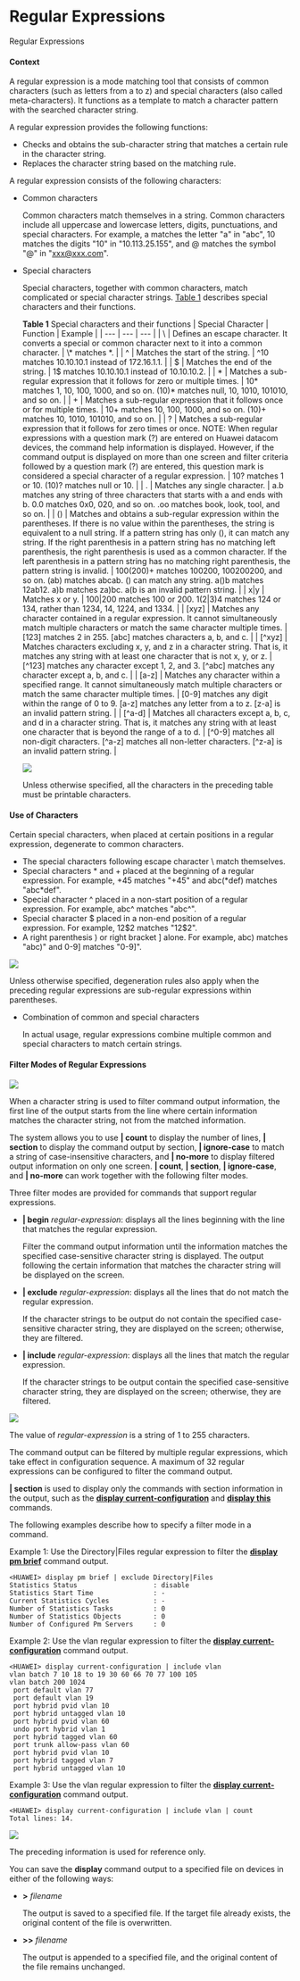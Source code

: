 Regular Expressions
===================

Regular Expressions

#### Context

A regular expression is a mode matching tool that consists of common characters (such as letters from a to z) and special characters (also called meta-characters). It functions as a template to match a character pattern with the searched character string.

A regular expression provides the following functions:

* Checks and obtains the sub-character string that matches a certain rule in the character string.
* Replaces the character string based on the matching rule.

A regular expression consists of the following characters:

* Common characters
  
  Common characters match themselves in a string. Common characters include all uppercase and lowercase letters, digits, punctuations, and special characters. For example, a matches the letter "a" in "abc", 10 matches the digits "10" in "10.113.25.155", and @ matches the symbol "@" in "xxx@xxx.com".
* Special characters
  
  Special characters, together with common characters, match complicated or special character strings. [Table 1](#EN-US_CONCEPT_0000001564130569__tab_dc_cfg_cli_001802) describes special characters and their functions.
  
  **Table 1** Special characters and their functions
  | Special Character | Function | Example |
  | --- | --- | --- |
  | \ | Defines an escape character. It converts a special or common character next to it into a common character. | \\* matches \*. |
  | ^ | Matches the start of the string. | ^10 matches 10.10.10.1 instead of 172.16.1.1. |
  | $ | Matches the end of the string. | 1$ matches 10.10.10.1 instead of 10.10.10.2. |
  | \* | Matches a sub-regular expression that it follows for zero or multiple times. | 10\* matches 1, 10, 100, 1000, and so on.  (10)\* matches null, 10, 1010, 101010, and so on. |
  | + | Matches a sub-regular expression that it follows once or for multiple times. | 10+ matches 10, 100, 1000, and so on.  (10)+ matches 10, 1010, 101010, and so on. |
  | ? | Matches a sub-regular expression that it follows for zero times or once.  NOTE:  When regular expressions with a question mark (?) are entered on Huawei datacom devices, the command help information is displayed. However, if the command output is displayed on more than one screen and filter criteria followed by a question mark (?) are entered, this question mark is considered a special character of a regular expression. | 10? matches 1 or 10.  (10)? matches null or 10. |
  | . | Matches any single character. | a.b matches any string of three characters that starts with a and ends with b.  0.0 matches 0x0, 020, and so on.  .oo matches book, look, tool, and so on. |
  | () | Matches and obtains a sub-regular expression within the parentheses.  If there is no value within the parentheses, the string is equivalent to a null string.  If a pattern string has only (), it can match any string.  If the right parenthesis in a pattern string has no matching left parenthesis, the right parenthesis is used as a common character.  If the left parenthesis in a pattern string has no matching right parenthesis, the pattern string is invalid. | 100(200)+ matches 100200, 100200200, and so on.  (ab) matches abcab.  () can match any string.  a()b matches 12ab12.  a)b matches za)bc.  a(b is an invalid pattern string. |
  | x|y | Matches x or y. | 100|200 matches 100 or 200.  1(2|3)4 matches 124 or 134, rather than 1234, 14, 1224, and 1334. |
  | [xyz] | Matches any character contained in a regular expression. It cannot simultaneously match multiple characters or match the same character multiple times. | [123] matches 2 in 255.  [abc] matches characters a, b, and c. |
  | [^xyz] | Matches characters excluding x, y, and z in a character string. That is, it matches any string with at least one character that is not x, y, or z. | [^123] matches any character except 1, 2, and 3.  [^abc] matches any character except a, b, and c. |
  | [a-z] | Matches any character within a specified range. It cannot simultaneously match multiple characters or match the same character multiple times. | [0-9] matches any digit within the range of 0 to 9.  [a-z] matches any letter from a to z.  [z-a] is an invalid pattern string. |
  | [^a-d] | Matches all characters except a, b, c, and d in a character string. That is, it matches any string with at least one character that is beyond the range of a to d. | [^0-9] matches all non-digit characters.  [^a-z] matches all non-letter characters.  [^z-a] is an invalid pattern string. |
  
  
  ![](public_sys-resources/note_3.0-en-us.png) 
  
  Unless otherwise specified, all the characters in the preceding table must be printable characters.

#### Use of Characters

Certain special characters, when placed at certain positions in a regular expression, degenerate to common characters.

* The special characters following escape character \ match themselves.
* Special characters \* and + placed at the beginning of a regular expression. For example, +45 matches "+45" and abc(\*def) matches "abc\*def".
* Special character ^ placed in a non-start position of a regular expression. For example, abc^ matches "abc^".
* Special character $ placed in a non-end position of a regular expression. For example, 12$2 matches "12$2".
* A right parenthesis ) or right bracket ] alone. For example, abc) matches "abc)" and 0-9] matches "0-9]".

![](public_sys-resources/note_3.0-en-us.png) 

Unless otherwise specified, degeneration rules also apply when the preceding regular expressions are sub-regular expressions within parentheses.

* Combination of common and special characters
  
  In actual usage, regular expressions combine multiple common and special characters to match certain strings.

#### Filter Modes of Regular Expressions

![](public_sys-resources/note_3.0-en-us.png) 

When a character string is used to filter command output information, the first line of the output starts from the line where certain information matches the character string, not from the matched information.

The system allows you to use **| count** to display the number of lines, **| section** to display the command output by section, **| ignore-case** to match a string of case-insensitive characters, and **| no-more** to display filtered output information on only one screen. **| count**, **| section**, **| ignore-case**, and **| no-more** can work together with the following filter modes.

Three filter modes are provided for commands that support regular expressions.

* **| begin** *regular-expression*: displays all the lines beginning with the line that matches the regular expression.
  
  Filter the command output information until the information matches the specified case-sensitive character string is displayed. The output following the certain information that matches the character string will be displayed on the screen.
* **| exclude** *regular-expression*: displays all the lines that do not match the regular expression.
  
  If the character strings to be output do not contain the specified case-sensitive character string, they are displayed on the screen; otherwise, they are filtered.
* **| include** *regular-expression*: displays all the lines that match the regular expression.
  
  If the character strings to be output contain the specified case-sensitive character string, they are displayed on the screen; otherwise, they are filtered.

![](public_sys-resources/note_3.0-en-us.png) 

The value of *regular-expression* is a string of 1 to 255 characters.

The command output can be filtered by multiple regular expressions, which take effect in configuration sequence. A maximum of 32 regular expressions can be configured to filter the command output.

**| section** is used to display only the commands with section information in the output, such as the [**display current-configuration**](cmdqueryname=display+current-configuration) and [**display this**](cmdqueryname=display+this) commands.

The following examples describe how to specify a filter mode in a command.

Example 1: Use the Directory|Files regular expression to filter the [**display pm brief**](cmdqueryname=display+pm+brief) command output.

```
<HUAWEI> display pm brief | exclude Directory|Files 
Statistics Status                   : disable                                                                                       
Statistics Start Time               : -                                                                                             
Current Statistics Cycles           : -                                                                                             
Number of Statistics Tasks          : 0                                                                                             
Number of Statistics Objects        : 0                                                                                             
Number of Configured Pm Servers     : 0 
```

Example 2: Use the vlan regular expression to filter the [**display current-configuration**](cmdqueryname=display+current-configuration) command output.

```
<HUAWEI> display current-configuration | include vlan
vlan batch 7 10 18 to 19 30 60 66 70 77 100 105
vlan batch 200 1024
 port default vlan 77
 port default vlan 19
 port hybrid pvid vlan 10
 port hybrid untagged vlan 10
 port hybrid pvid vlan 60
 undo port hybrid vlan 1
 port hybrid tagged vlan 60
 port trunk allow-pass vlan 60
 port hybrid pvid vlan 10
 port hybrid tagged vlan 7
 port hybrid untagged vlan 10
```

Example 3: Use the vlan regular expression to filter the [**display current-configuration**](cmdqueryname=display+current-configuration) command output.

```
<HUAWEI> display current-configuration | include vlan | count
Total lines: 14.
```
![](public_sys-resources/note_3.0-en-us.png) 

The preceding information is used for reference only.


You can save the **display** command output to a specified file on devices in either of the following ways:

* **>** *filename*
  
  The output is saved to a specified file. If the target file already exists, the original content of the file is overwritten.
* **>>** *filename*
  
  The output is appended to a specified file, and the original content of the file remains unchanged.